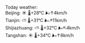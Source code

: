 Today weather:  
Beijing: ☀️   🌡️+28°C 🌬️↑4km/h  
Tianjin: ⛅️  🌡️+31°C 🌬️↗11km/h  
Shijiazhuang: ⛅️  🌡️+32°C 🌬️↖4km/h  
Tangshan: ☀️   🌡️+34°C 🌬️↑8km/h  
